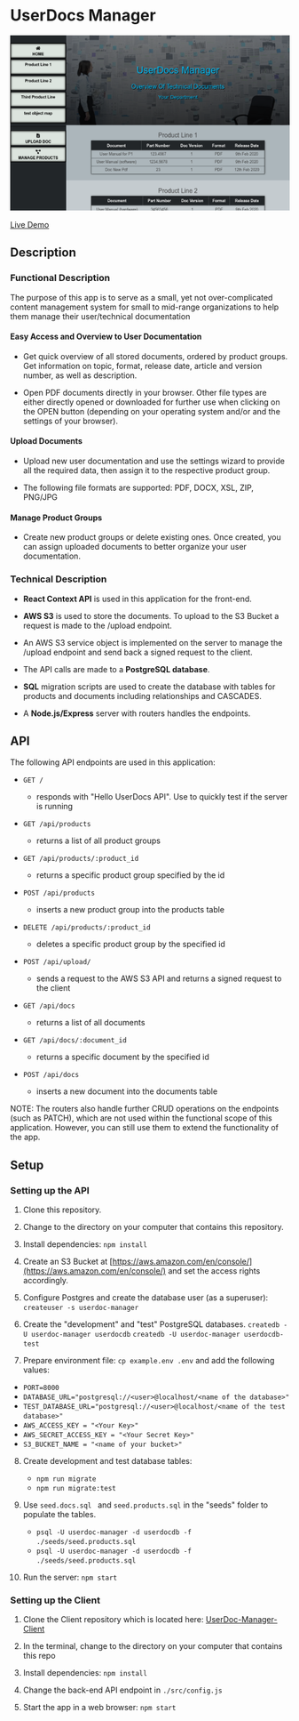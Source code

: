 # UserDocs Manager

![UserDocs screenshot](overview.png)

[Live Demo](https://user-docs-manager.now.sh/)

## Description

### Functional Description
The purpose of this app is to serve as a small, yet not over-complicated content management system for small to mid-range organizations to help them manage their user/technical documentation
#### Easy Access and Overview to User Documentation

- Get quick overview of all stored documents, ordered by product groups. Get information on topic, format, release date, article and version number, as well as description.

- Open PDF documents directly in your browser. Other file types are either directly opened or downloaded for further use when clicking on the OPEN button (depending on your operating system and/or and the settings of your browser).
#### Upload Documents

- Upload new user documentation and use the settings wizard to provide all the required data, then assign it to the respective product group.

- The following file formats are supported: PDF, DOCX, XSL, ZIP, PNG/JPG
#### Manage Product Groups
- Create new product groups or delete existing ones. Once created, you can assign uploaded documents to better organize your user documentation.

### Technical Description
- **React Context API** is used in this application for the front-end.

-  **AWS S3** is used to store the documents. To upload to the S3 Bucket a  request is made to the /upload endpoint. 

-  An AWS S3 service object is implemented on the server to manage the /upload endpoint and send back a signed request to the client.

- The API calls are made to a **PostgreSQL database**.

- **SQL** migration scripts are used to create the database with tables for products and documents including relationships and CASCADES.

- A **Node.js/Express** server with routers handles the endpoints.

## API

The following API endpoints are used in this application:

 - `GET /`
  	- responds with "Hello UserDocs API". Use to quickly test if the server is running
 	 
- `GET /api/products`
 	- returns a list of all product groups
 
- `GET /api/products/:product_id`
 	- returns a specific product group specified by the id
 
 - `POST /api/products`
 	- inserts a new product group into the products table

- `DELETE /api/products/:product_id`
  - deletes a specific product group by the specified id

- `POST /api/upload/`
  - sends a request to the AWS S3 API and returns a signed request to the client
  
- `GET /api/docs`
  - returns a list of all documents
  
 - `GET /api/docs/:document_id`
 	- returns a specific document by the specified id

- `POST /api/docs`
 	- inserts a new document into the documents table

NOTE: The routers also handle further CRUD operations on the endpoints (such as PATCH), which are not used within the functional scope of this application. However, you can still use them to extend the functionality of the app.

## Setup
### Setting up the API
1. Clone this repository.

2. Change to the directory on your computer that contains this repository.

3. Install dependencies: `npm install`
 
4. Create an S3 Bucket at [https://aws.amazon.com/en/console/](https://aws.amazon.com/en/console/) and set the access rights accordingly.
   
5. Configure Postgres and create the database user (as a superuser): `createuser -s userdoc-manager` 

6. Create the "development" and "test" PostgreSQL databases.
`createdb -U userdoc-manager userdocdb`
`createdb -U userdoc-manager userdocdb-test`

7. Prepare environment file: `cp example.env .env` and add the following values:
  - `PORT=8000`
  - `DATABASE_URL="postgresql://<user>@localhost/<name of the database>"`
  - `TEST_DATABASE_URL="postgresql://<user>@localhost/<name of the test database>"`
  -  `AWS_ACCESS_KEY = "<Your Key>"`
  - `AWS_SECRET_ACCESS_KEY = "<Your Secret Key>"`
  - `S3_BUCKET_NAME = "<name of your bucket>"`

8. Create development and test database tables:
   - `npm run migrate`
   - `npm run migrate:test`

9. Use `seed.docs.sql ` and `seed.products.sql` in the "seeds" folder to populate the tables. 
	- `psql -U userdoc-manager -d userdocdb -f ./seeds/seed.products.sql`
	- `psql -U userdoc-manager -d userdocdb -f ./seeds/seed.products.sql`
   
10. Run the server: `npm start`
### Setting up the Client

1. Clone the Client repository which is located here: [UserDoc-Manager-Client](https://github.com/vansky17/UserDoc-Manager-Client.git)

3. In the terminal, change to the directory on your computer that contains this repo

4. Install dependencies: `npm install`
   
5. Change the back-end API endpoint in `./src/config.js` 

6. Start the app in a web browser: `npm start`

